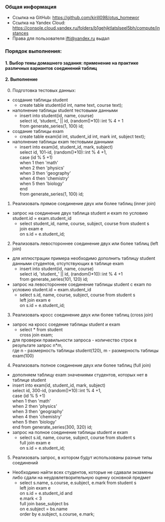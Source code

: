 ### Общая информация ###
* Ссылка на GitHub: https://github.com/kirill098/otus_homewor  
* Ссылка на Yandex Cloud: https://console.cloud.yandex.ru/folders/b1gehjktlatslseel5bh/compute/instances  
* Права для пользователя ifti@yandex.ru выдал

### Порядок выполнения: ###

#### 1. Выбор темы домашнего задания: применение на практике различных вариантов соединений таблиц ####
#### 2. Выполнение ####
0. Подготовка тестовых данных:
- создание таблицы student   
  - create table student(id int, name text, course text);
- наполнение таблицы student тестовыми данными     
  - insert into student(id, name, course)   
    select id, ‘student_’ || id, (random()*10)::int % 4 + 1    
    from generate_series(1, 100) id;   
- создание таблицы exam   
  - create table exam(id int, student_id int, mark int, subject text);
- наполнение таблицы exam тестовыми данными        
  - insert into exam(id, student_id, mark, subject)    
    select id, 101-id, (random()*10)::int % 4 +1,     
    case (id % 5 +1)     
      when 1 then 'math'     
      when 2 then 'physics'    
      when 3 then 'geography'   
      when 4 then 'chemistry'   
      when 5 then 'biology'   
    end    
    from generate_series(1, 100) id;      
    
1. Реализовать прямое соединение двух или более таблиц (inner join)   
- запрос на соединение двух таблица student и exam по условию student.id = exam.student_id
  - select student_id, name, course, subject, course from student s    
    join exam e     
    on s.id = e.student_id; 
2. Реализовать левостороннее соединение двух или более таблиц (left join)
- для иллюстрации примера необходимо дополнить таблицу student данными студентов, отсутствующих в таблице exam
  - insert into student(id, name, course)    
    select id, 'student_' || id, (random()*10)::int % 4 +1     
    from generate_series(101, 120) id;      
- запрос на левостороннее соединение таблицы student с exam по условию student.id = exam.student_id
  - select s.id, name, course, subject, course from student s    
    left join exam e     
    on s.id = e.student_id;    
3. Реализовать кросс соединение двух или более таблиц (cross join)
- запрос на кросс соедение таблицы student и exam
  - select * from student   
    cross join  exam;   
- для проверки правильности запроса - количество строк в результате запрос n*m,    
  где n - размерность таблицы student(120), m - размерность таблицы exam(100)    
4. Реализовать полное соединение двух или более таблиц (full join)
- дополняем таблицу exam значениями студентов, которых нет в таблице student
- insert into exam(id, student_id, mark, subject)    
  select id, 300-id, (random()*10)::int % 4 +1,    
  case (id % 5 +1)   
    when 1 then 'math'  
    when 2 then 'physics'   
    when 3 then 'geography'   
    when 4 then 'chemistry'   
    when 5 then 'biology'  
  end
  from generate_series(300, 320) id;
- запрос на полное соединение таблицы student и exam    
  - select s.id, name, course, subject, course from student s    
    full join exam e    
    on s.id = e.student_id;   
5. Реализовать запрос, в котором будут использованы разные типы соединений
-  Необходимо найти всех студентов, которые не сдавали экзамены либо сдали на неудовлетворительную оценку основной предмет  
    - select s.name, s.course, e.subject, e.mark from student s   
    left join exam e    
    on s.id = e.student_id and     
    e.mark < 3     
    full join base_subject bs    
    on e.subject =  bs.name     
    order by e.subject, s.course, e.mark;
